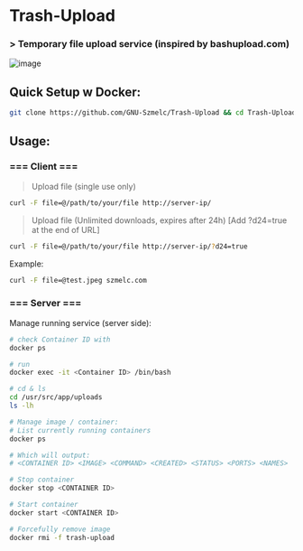 # Trash-Upload
### > Temporary file upload service (inspired by bashupload.com)
![image](https://github.com/user-attachments/assets/c76c4c1e-b00a-4afc-b42e-73933fc840fc)


## Quick Setup w Docker:
```bash
git clone https://github.com/GNU-Szmelc/Trash-Upload && cd Trash-Upload && clear && bash setup.sh
```

## Usage:
### === Client ===
> Upload file (single use only)
```bash
curl -F file=@/path/to/your/file http://server-ip/
```
> Upload file (Unlimited downloads, expires after 24h) [Add ?d24=true at the end of URL]
```bash
curl -F file=@/path/to/your/file http://server-ip/?d24=true
```
Example: 
```bash
curl -F file=@test.jpeg szmelc.com
```

### === Server ===
Manage running service (server side):
```bash
# check Container ID with
docker ps

# run
docker exec -it <Container ID> /bin/bash

# cd & ls
cd /usr/src/app/uploads
ls -lh

# Manage image / container:
# List currently running containers
docker ps

# Which will output:
# <CONTAINER ID> <IMAGE> <COMMAND> <CREATED> <STATUS> <PORTS> <NAMES>

# Stop container
docker stop <CONTAINER ID>

# Start container
docker start <CONTAINER ID>

# Forcefully remove image
docker rmi -f trash-upload
```

